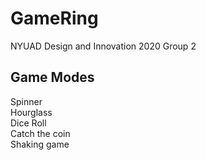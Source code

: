 # GameRing

NYUAD Design and Innovation 2020 Group 2


## Game Modes

Spinner <br />
Hourglass <br />
Dice Roll <br />
Catch the coin <br />
Shaking game <br />
